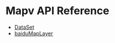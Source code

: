 # Mapv API Reference
* [DataSet](https://github.com/huiyan-fe/mapv/blob/master/src/data/DataSet.md)
* [baiduMapLayer](https://github.com/huiyan-fe/mapv/blob/master/src/map/baidu-map/Layer.md)
